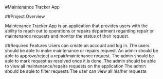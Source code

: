 #Maintenance Tracker App

##Project Overview

Maintenance Tracker App is an application that provides users with the ability to reach out to operations or repairs department regarding repair or maintenance requests and monitor the status of their request.

##Required Features
Users can create an account and log in.
The users should be able to make maintenance or repairs request.
An admin should be able to approve/reject a repair/maintenance request.
The admin should be able to mark request as resolved once it is done.
The admin should be able to view all maintenance/repairs requests on the application
The admin should be able to filter requests
The user can view all his/her requests
